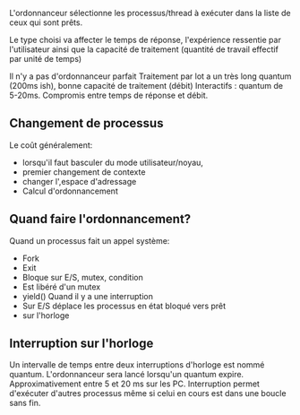 L'ordonnanceur sélectionne les processus/thread à exécuter dans la liste de ceux qui sont prêts.

Le type choisi va affecter le temps de réponse, l'expérience ressentie par l'utilisateur ainsi que la capacité de traitement (quantité de travail effectif par unité de temps)

Il n'y a pas d'ordonnanceur parfait
Traitement par lot a un très long quantum (200ms ish), bonne capacité de traitement (débit)
Interactifs : quantum de 5-20ms. Compromis entre temps de réponse et débit.

## Changement de processus
Le coût généralement:
- lorsqu'il faut basculer du mode utilisateur/noyau,
- premier changement de contexte
- changer l',espace d'adressage
- Calcul d'ordonnancement
## Quand faire l'ordonnancement?
Quand un processus fait un appel système:
- Fork
- Exit
- Bloque sur E/S, mutex, condition
- Est libéré d'un mutex
- yield()
Quand il y a une interruption
- Sur E/S déplace les processus en état bloqué vers prêt
- sur l'horloge

## Interruption sur l'horloge
Un intervalle de temps entre deux interruptions d'horloge est nommé quantum.
L'ordonnanceur sera lancé lorsqu'un quantum expire.
Approximativement entre 5 et 20 ms sur les PC.
Interruption permet d'exécuter d'autres processus même si celui en cours est dans une boucle sans fin.



